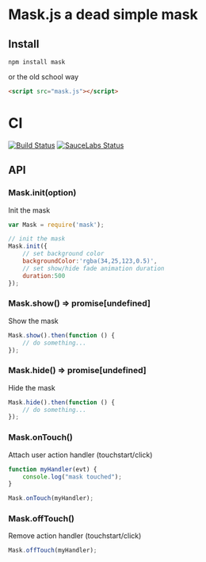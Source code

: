 # Mask.js a dead simple mask

## Install

```
npm install mask
```

or the old school way

``` html
<script src="mask.js"></script>
```

# CI
[![Build Status](https://secure.travis-ci.org/peutetre/mask.png)](http://travis-ci.org/peutetre/mask)
[![SauceLabs Status](https://saucelabs.com/browser-matrix/mask.svg)](https://saucelabs.com/u/mask)

## API

### Mask.init(option)

Init the mask

``` javaScript
var Mask = require('mask');

// init the mask
Mask.init({
    // set background color
    backgroundColor:'rgba(34,25,123,0.5)',
    // set show/hide fade animation duration
    duration:500
});
```

### Mask.show() => promise[undefined]

Show the mask

``` javaScript
Mask.show().then(function () {
    // do something...
});
```

### Mask.hide() => promise[undefined]

Hide the mask

``` javaScript
Mask.hide().then(function () {
    // do something...
});
```

### Mask.onTouch()

Attach user action handler (touchstart/click)

``` javaScript
function myHandler(evt) {
    console.log("mask touched");
}

Mask.onTouch(myHandler);
```

### Mask.offTouch()

Remove action handler (touchstart/click)

``` javaScript
Mask.offTouch(myHandler);
```
